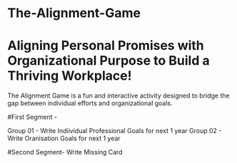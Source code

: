 # The-Alignment-Game
# Aligning Personal Promises with Organizational Purpose to Build a Thriving Workplace!

The Alignment Game is a fun and interactive activity designed to bridge the gap between individual efforts and organizational goals.

#First Segment -

Group 01 - Write Indiividual Professional Goals for next 1 year
Group 02 - Write Oranisation Goals for next 1 year

#Second Segment-
Write Missing Card
